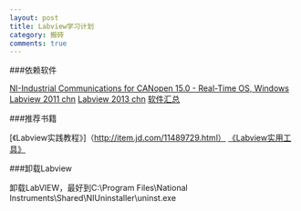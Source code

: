 ```yaml
---
layout: post
title: Labview学习计划
category: 搬砖
comments: true
---
```




###依赖软件

[NI-Industrial Communications for CANopen 15.0 - Real-Time OS, Windows](http://www.ni.com/download/ni-industrial-communications-for-canopen-15.0/5438/en/)
[Labview 2011 chn](ftp.ni.com/evaluation/labview/ekit/other/downloader/2011LV-WinChn.exe)
[Labview 2013 chn](http://pan.baidu.com/s/1bnF0CMF#path=%252F)
[软件汇总](ftp.ni.com/evaluation/labview/ekit/other/downloader/2011LV-WinChn.exe)

###推荐书籍

[《Labview实践教程》]（http://item.jd.com/11489729.html）
[《Labview实用工具》](http://item.jd.com/11538422.html)


###卸载Labview

卸载LabVIEW，最好到C:\Program Files\National Instruments\Shared\NIUninstaller\uninst.exe
